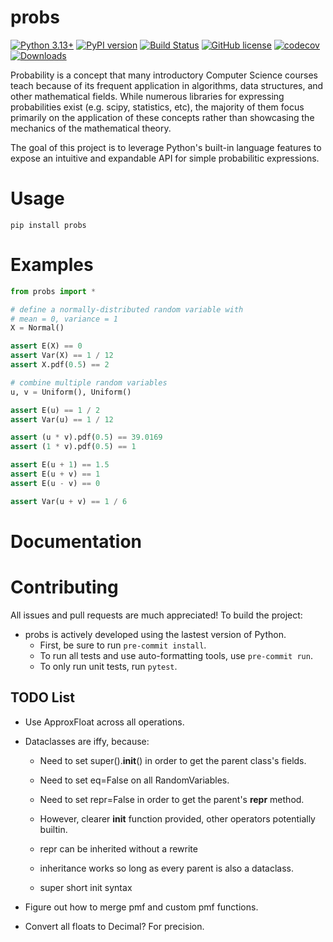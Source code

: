 # probs

[![Python 3.13+](https://img.shields.io/badge/python-3.13+-blue.svg)](https://www.python.org/downloads/release/python-3130/)
[![PyPI version](https://badge.fury.io/py/probs.svg)](https://badge.fury.io/py/probs)
[![Build Status](https://github.com/TylerYep/probs/actions/workflows/test.yml/badge.svg)](https://github.com/TylerYep/probs/actions/workflows/test.yml)
[![GitHub license](https://img.shields.io/github/license/TylerYep/probs)](https://github.com/TylerYep/probs/blob/main/LICENSE)
[![codecov](https://codecov.io/gh/TylerYep/probs/branch/main/graph/badge.svg)](https://codecov.io/gh/TylerYep/probs)
[![Downloads](https://pepy.tech/badge/probs)](https://pepy.tech/project/probs)

Probability is a concept that many introductory Computer Science courses teach because of its frequent application in algorithms, data structures, and other mathematical fields. While numerous libraries for expressing probabilities exist (e.g. scipy, statistics, etc), the majority of them focus primarily on the application of these concepts rather than showcasing the mechanics of the mathematical theory.

The goal of this project is to leverage Python's built-in language features to expose an intuitive and expandable API for simple probabilitic expressions.

# Usage

`pip install probs`

# Examples

```python
from probs import *

# define a normally-distributed random variable with
# mean = 0, variance = 1
X = Normal()

assert E(X) == 0
assert Var(X) == 1 / 12
assert X.pdf(0.5) == 2
```

```python
# combine multiple random variables
u, v = Uniform(), Uniform()

assert E(u) == 1 / 2
assert Var(u) == 1 / 12

assert (u * v).pdf(0.5) == 39.0169
assert (1 * v).pdf(0.5) == 1

assert E(u + 1) == 1.5
assert E(u + v) == 1
assert E(u - v) == 0

assert Var(u + v) == 1 / 6
```

# Documentation

# Contributing

All issues and pull requests are much appreciated! To build the project:

- probs is actively developed using the lastest version of Python.
  - First, be sure to run `pre-commit install`.
  - To run all tests and use auto-formatting tools, use `pre-commit run`.
  - To only run unit tests, run `pytest`.

## TODO List

- Use ApproxFloat across all operations.
- Dataclasses are iffy, because:

  - Need to set super().**init**() in order to get the parent class's fields.
  - Need to set eq=False on all RandomVariables.
  - Need to set repr=False in order to get the parent's **repr** method.

  - However, clearer **init** function provided, other operators potentially builtin.
  - repr can be inherited without a rewrite
  - inheritance works so long as every parent is also a dataclass.
  - super short init syntax

- Figure out how to merge pmf and custom pmf functions.
- Convert all floats to Decimal? For precision.
